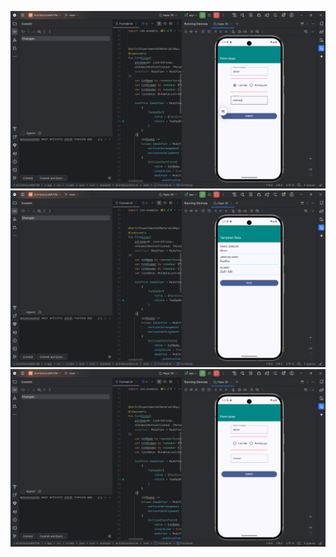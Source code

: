 ![1](app/src/main/res/drawable/ssformawal.png)
![2](app/src/main/res/drawable/sshasilsubmitform.png)
![3](app/src/main/res/drawable/ssbackinputdata.png)


